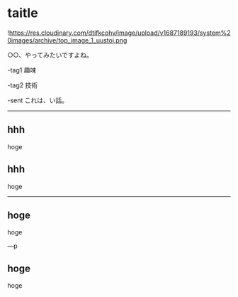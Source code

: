 # taitle

!https://res.cloudinary.com/dtifkcohv/image/upload/v1687189193/system%20images/archive/top_image_1_uustoj.png

○○、やってみたいですよね。

-tag1 趣味

-tag2 技術

-sent これは、い話。

---

## hhh

hoge

## hhh

hoge

---

## hoge

hoge

—p

## hoge

hoge